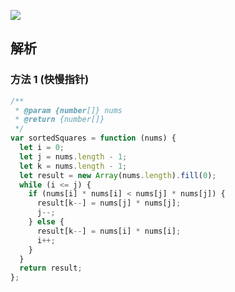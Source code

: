 ![](https://output66.oss-cn-beijing.aliyuncs.com/img/20220317113149.png)

## 解析

### 方法 1 (快慢指针)

```js
/**
 * @param {number[]} nums
 * @return {number[]}
 */
var sortedSquares = function (nums) {
  let i = 0;
  let j = nums.length - 1;
  let k = nums.length - 1;
  let result = new Array(nums.length).fill(0);
  while (i <= j) {
    if (nums[i] * nums[i] < nums[j] * nums[j]) {
      result[k--] = nums[j] * nums[j];
      j--;
    } else {
      result[k--] = nums[i] * nums[i];
      i++;
    }
  }
  return result;
};
```
